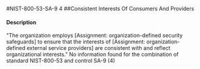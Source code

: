 #NIST-800-53-SA-9 4
##Consistent Interests Of Consumers And Providers
#### Description
"The organization employs [Assignment: organization-defined security safeguards] to ensure that the interests of [Assignment: organization-defined external service providers] are consistent with and reflect organizational interests."
No information found for the combination of standard NIST-800-53 and control SA-9 (4)
